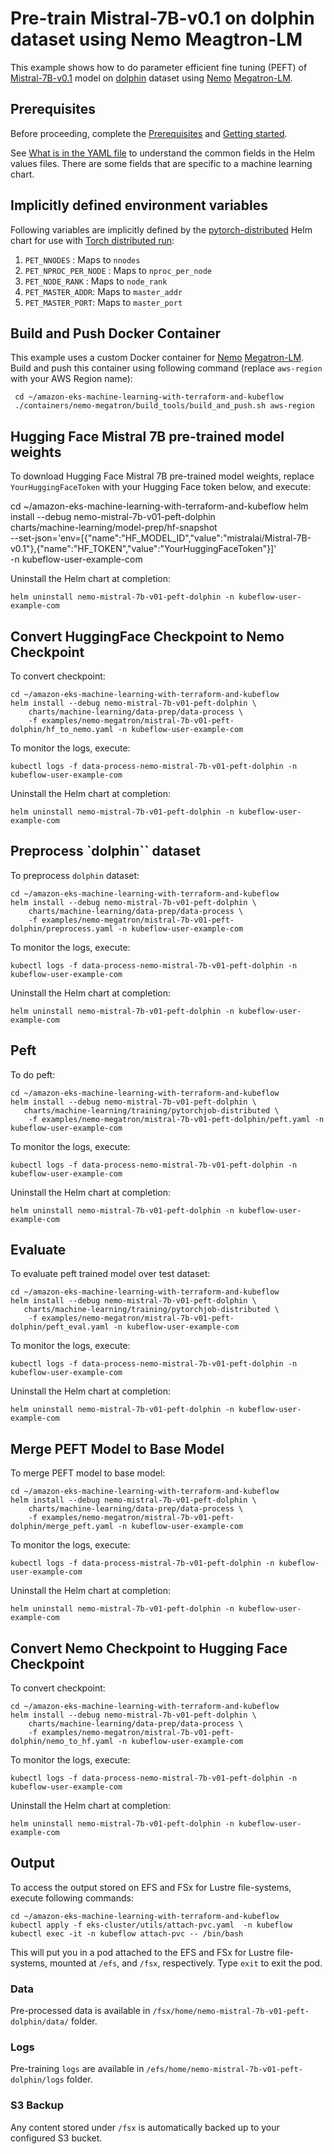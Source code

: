 # Pre-train Mistral-7B-v0.1 on dolphin dataset using Nemo Meagtron-LM

This example shows how to do parameter efficient fine tuning (PEFT) of [Mistral-7B-v0.1](https://huggingface.co/mistralai/Mistral-7B-v0.1/commits/main) model on [dolphin](https://huggingface.co/datasets/cognitivecomputations/dolphin) dataset using [Nemo](https://github.com/NVIDIA/NeMo) [Megatron-LM](https://github.com/NVIDIA/Megatron-LM).  

## Prerequisites

Before proceeding, complete the [Prerequisites](../../../README.md#prerequisites) and [Getting started](../../../README.md#getting-started). 

See [What is in the YAML file](../../../README.md#what-is-in-the-yaml-file) to understand the common fields in the Helm values files. There are some fields that are specific to a machine learning chart.


## Implicitly defined environment variables

Following variables are implicitly defined by the [pytorch-distributed](../../../charts/machine-learning/training/pytorchjob-distributed/Chart.yaml) Helm chart for use with [Torch distributed run](https://github.com/pytorch/pytorch/blob/main/torch/distributed/run.py):

1. `PET_NNODES` : Maps to `nnodes`
2. `PET_NPROC_PER_NODE` : Maps to `nproc_per_node` 
3. `PET_NODE_RANK` : Maps to `node_rank` 
4. `PET_MASTER_ADDR`: Maps to `master_addr` 
5. `PET_MASTER_PORT`: Maps to `master_port`

## Build and Push Docker Container

This example uses a custom Docker container for [Nemo](https://github.com/NVIDIA/NeMo.git) [Megatron-LM](https://github.com/NVIDIA/Megatron-LM.git). Build and push this container using following command (replace `aws-region` with your AWS Region name):

     cd ~/amazon-eks-machine-learning-with-terraform-and-kubeflow
     ./containers/nemo-megatron/build_tools/build_and_push.sh aws-region


## Hugging Face Mistral 7B pre-trained model weights

To download Hugging Face Mistral 7B pre-trained model weights, replace `YourHuggingFaceToken` with your Hugging Face token below, and execute:

cd ~/amazon-eks-machine-learning-with-terraform-and-kubeflow
helm install --debug nemo-mistral-7b-v01-peft-dolphin     \
    charts/machine-learning/model-prep/hf-snapshot    \
    --set-json='env=[{"name":"HF_MODEL_ID","value":"mistralai/Mistral-7B-v0.1"},{"name":"HF_TOKEN","value":"YourHuggingFaceToken"}]' \
    -n kubeflow-user-example-com

Uninstall the Helm chart at completion:

    helm uninstall nemo-mistral-7b-v01-peft-dolphin -n kubeflow-user-example-com

## Convert HuggingFace Checkpoint to Nemo Checkpoint

To convert checkpoint:

    cd ~/amazon-eks-machine-learning-with-terraform-and-kubeflow
    helm install --debug nemo-mistral-7b-v01-peft-dolphin \
        charts/machine-learning/data-prep/data-process \
        -f examples/nemo-megatron/mistral-7b-v01-peft-dolphin/hf_to_nemo.yaml -n kubeflow-user-example-com

To monitor the logs, execute:

    kubectl logs -f data-process-nemo-mistral-7b-v01-peft-dolphin -n kubeflow-user-example-com

Uninstall the Helm chart at completion:

    helm uninstall nemo-mistral-7b-v01-peft-dolphin -n kubeflow-user-example-com

## Preprocess `dolphin`` dataset

To preprocess `dolphin` dataset:

    cd ~/amazon-eks-machine-learning-with-terraform-and-kubeflow
    helm install --debug nemo-mistral-7b-v01-peft-dolphin \
        charts/machine-learning/data-prep/data-process \
        -f examples/nemo-megatron/mistral-7b-v01-peft-dolphin/preprocess.yaml -n kubeflow-user-example-com

To monitor the logs, execute:

    kubectl logs -f data-process-nemo-mistral-7b-v01-peft-dolphin -n kubeflow-user-example-com

Uninstall the Helm chart at completion:

    helm uninstall nemo-mistral-7b-v01-peft-dolphin -n kubeflow-user-example-com

## Peft

To do peft:

    cd ~/amazon-eks-machine-learning-with-terraform-and-kubeflow
    helm install --debug nemo-mistral-7b-v01-peft-dolphin \
       charts/machine-learning/training/pytorchjob-distributed \
        -f examples/nemo-megatron/mistral-7b-v01-peft-dolphin/peft.yaml -n kubeflow-user-example-com

To monitor the logs, execute:

    kubectl logs -f data-process-nemo-mistral-7b-v01-peft-dolphin -n kubeflow-user-example-com

Uninstall the Helm chart at completion:

    helm uninstall nemo-mistral-7b-v01-peft-dolphin -n kubeflow-user-example-com

## Evaluate 

To evaluate peft trained model over test dataset:

    cd ~/amazon-eks-machine-learning-with-terraform-and-kubeflow
    helm install --debug nemo-mistral-7b-v01-peft-dolphin \
       charts/machine-learning/training/pytorchjob-distributed \
        -f examples/nemo-megatron/mistral-7b-v01-peft-dolphin/peft_eval.yaml -n kubeflow-user-example-com

To monitor the logs, execute:

    kubectl logs -f data-process-nemo-mistral-7b-v01-peft-dolphin -n kubeflow-user-example-com

Uninstall the Helm chart at completion:

    helm uninstall nemo-mistral-7b-v01-peft-dolphin -n kubeflow-user-example-com


## Merge PEFT Model to Base Model

To merge PEFT model to base model:

    cd ~/amazon-eks-machine-learning-with-terraform-and-kubeflow
    helm install --debug nemo-mistral-7b-v01-peft-dolphin \
        charts/machine-learning/data-prep/data-process \
        -f examples/nemo-megatron/mistral-7b-v01-peft-dolphin/merge_peft.yaml -n kubeflow-user-example-com

To monitor the logs, execute:

    kubectl logs -f data-process-mistral-7b-v01-peft-dolphin -n kubeflow-user-example-com

Uninstall the Helm chart at completion:

    helm uninstall nemo-mistral-7b-v01-peft-dolphin -n kubeflow-user-example-com

## Convert Nemo Checkpoint to Hugging Face Checkpoint

To convert checkpoint:

    cd ~/amazon-eks-machine-learning-with-terraform-and-kubeflow
    helm install --debug nemo-mistral-7b-v01-peft-dolphin \
        charts/machine-learning/data-prep/data-process \
        -f examples/nemo-megatron/mistral-7b-v01-peft-dolphin/nemo_to_hf.yaml -n kubeflow-user-example-com

To monitor the logs, execute:

    kubectl logs -f data-process-nemo-mistral-7b-v01-peft-dolphin -n kubeflow-user-example-com

Uninstall the Helm chart at completion:

    helm uninstall nemo-mistral-7b-v01-peft-dolphin -n kubeflow-user-example-com

## Output

To access the output stored on EFS and FSx for Lustre file-systems, execute following commands:

    cd ~/amazon-eks-machine-learning-with-terraform-and-kubeflow
    kubectl apply -f eks-cluster/utils/attach-pvc.yaml  -n kubeflow
    kubectl exec -it -n kubeflow attach-pvc -- /bin/bash


This will put you in a pod attached to the  EFS and FSx for Lustre file-systems, mounted at `/efs`, and `/fsx`, respectively. Type `exit` to exit the pod.

### Data

Pre-processed data is available in `/fsx/home/nemo-mistral-7b-v01-peft-dolphin/data/` folder.

### Logs

Pre-training `logs` are available in `/efs/home/nemo-mistral-7b-v01-peft-dolphin/logs` folder. 

### S3 Backup

Any content stored under `/fsx` is automatically backed up to your configured S3 bucket.
